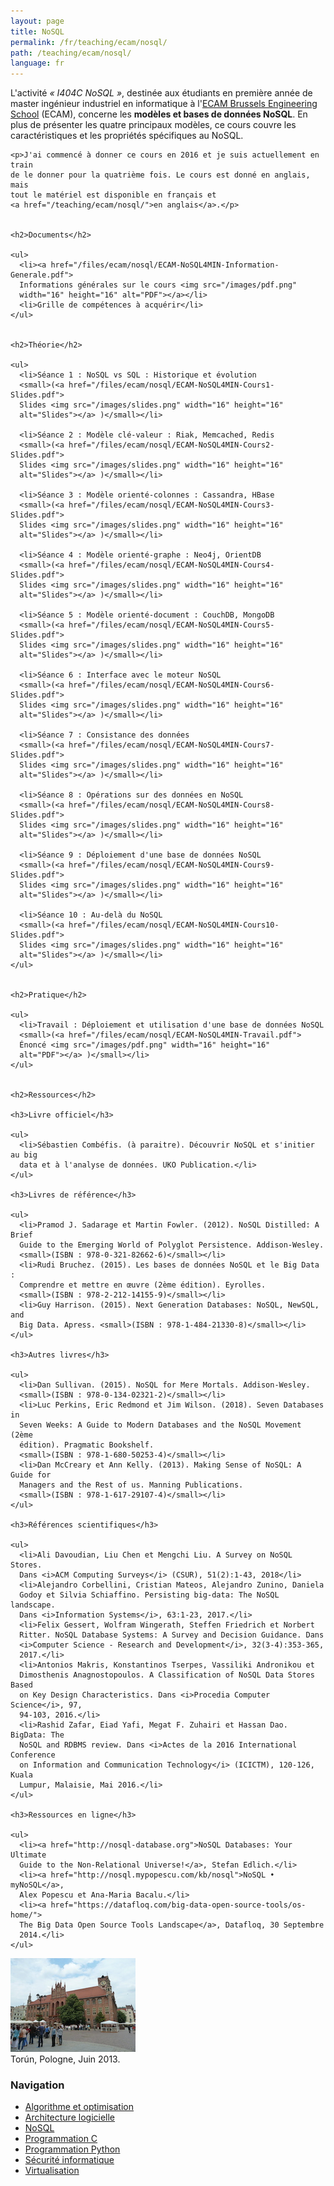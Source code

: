 ```yaml
---
layout: page
title: NoSQL
permalink: /fr/teaching/ecam/nosql/
path: /teaching/ecam/nosql/
language: fr
---
```


<div class="page-col-wrapper">
  <div class="page-col page-col-1">
    <p>L'activité <i>« I404C NoSQL »</i>, destinée aux étudiants en première
    année de master ingénieur industriel en informatique à
    l'<a href="https://www.vinci.be/fr-be/ecam">ECAM Brussels Engineering
    School</a> (ECAM), concerne les <b>modèles et bases de données NoSQL</b>.
    En plus de présenter les quatre principaux modèles, ce cours couvre les
    caractéristiques et les propriétés spécifiques au NoSQL.</p>

    <p>J'ai commencé à donner ce cours en 2016 et je suis actuellement en train
    de le donner pour la quatrième fois. Le cours est donné en anglais, mais
    tout le matériel est disponible en français et
    <a href="/teaching/ecam/nosql/">en anglais</a>.</p>


    <h2>Documents</h2>

    <ul>
      <li><a href="/files/ecam/nosql/ECAM-NoSQL4MIN-Information-Generale.pdf">
      Informations générales sur le cours <img src="/images/pdf.png"
      width="16" height="16" alt="PDF"></a></li>
      <li>Grille de compétences à acquérir</li>
    </ul>


    <h2>Théorie</h2>

    <ul>
      <li>Séance 1 : NoSQL vs SQL : Historique et évolution
      <small>(<a href="/files/ecam/nosql/ECAM-NoSQL4MIN-Cours1-Slides.pdf">
      Slides <img src="/images/slides.png" width="16" height="16"
      alt="Slides"></a> )</small></li>

      <li>Séance 2 : Modèle clé-valeur : Riak, Memcached, Redis
      <small>(<a href="/files/ecam/nosql/ECAM-NoSQL4MIN-Cours2-Slides.pdf">
      Slides <img src="/images/slides.png" width="16" height="16"
      alt="Slides"></a> )</small></li>

      <li>Séance 3 : Modèle orienté-colonnes : Cassandra, HBase
      <small>(<a href="/files/ecam/nosql/ECAM-NoSQL4MIN-Cours3-Slides.pdf">
      Slides <img src="/images/slides.png" width="16" height="16"
      alt="Slides"></a> )</small></li>

      <li>Séance 4 : Modèle orienté-graphe : Neo4j, OrientDB
      <small>(<a href="/files/ecam/nosql/ECAM-NoSQL4MIN-Cours4-Slides.pdf">
      Slides <img src="/images/slides.png" width="16" height="16"
      alt="Slides"></a> )</small></li>

      <li>Séance 5 : Modèle orienté-document : CouchDB, MongoDB
      <small>(<a href="/files/ecam/nosql/ECAM-NoSQL4MIN-Cours5-Slides.pdf">
      Slides <img src="/images/slides.png" width="16" height="16"
      alt="Slides"></a> )</small></li>

      <li>Séance 6 : Interface avec le moteur NoSQL
      <small>(<a href="/files/ecam/nosql/ECAM-NoSQL4MIN-Cours6-Slides.pdf">
      Slides <img src="/images/slides.png" width="16" height="16"
      alt="Slides"></a> )</small></li>

      <li>Séance 7 : Consistance des données
      <small>(<a href="/files/ecam/nosql/ECAM-NoSQL4MIN-Cours7-Slides.pdf">
      Slides <img src="/images/slides.png" width="16" height="16"
      alt="Slides"></a> )</small></li>

      <li>Séance 8 : Opérations sur des données en NoSQL
      <small>(<a href="/files/ecam/nosql/ECAM-NoSQL4MIN-Cours8-Slides.pdf">
      Slides <img src="/images/slides.png" width="16" height="16"
      alt="Slides"></a> )</small></li>

      <li>Séance 9 : Déploiement d'une base de données NoSQL
      <small>(<a href="/files/ecam/nosql/ECAM-NoSQL4MIN-Cours9-Slides.pdf">
      Slides <img src="/images/slides.png" width="16" height="16"
      alt="Slides"></a> )</small></li>

      <li>Séance 10 : Au-delà du NoSQL
      <small>(<a href="/files/ecam/nosql/ECAM-NoSQL4MIN-Cours10-Slides.pdf">
      Slides <img src="/images/slides.png" width="16" height="16"
      alt="Slides"></a> )</small></li>
    </ul>


    <h2>Pratique</h2>

    <ul>
      <li>Travail : Déploiement et utilisation d'une base de données NoSQL
      <small>(<a href="/files/ecam/nosql/ECAM-NoSQL4MIN-Travail.pdf">
      Énoncé <img src="/images/pdf.png" width="16" height="16"
      alt="PDF"></a> )</small></li>
    </ul>


    <h2>Ressources</h2>

    <h3>Livre officiel</h3>

    <ul>
      <li>Sébastien Combéfis. (à paraitre). Découvrir NoSQL et s'initier au big
      data et à l'analyse de données. UKO Publication.</li>
    </ul>

    <h3>Livres de référence</h3>

    <ul>
      <li>Pramod J. Sadarage et Martin Fowler. (2012). NoSQL Distilled: A Brief
      Guide to the Emerging World of Polyglot Persistence. Addison-Wesley.
      <small>(ISBN : 978-0-321-82662-6)</small></li>
      <li>Rudi Bruchez. (2015). Les bases de données NoSQL et le Big Data : 
      Comprendre et mettre en œuvre (2ème édition). Eyrolles.
      <small>(ISBN : 978-2-212-14155-9)</small></li>
      <li>Guy Harrison. (2015). Next Generation Databases: NoSQL, NewSQL, and
      Big Data. Apress. <small>(ISBN : 978-1-484-21330-8)</small></li>
    </ul>

    <h3>Autres livres</h3>

    <ul>
      <li>Dan Sullivan. (2015). NoSQL for Mere Mortals. Addison-Wesley.
      <small>(ISBN : 978-0-134-02321-2)</small></li>
      <li>Luc Perkins, Eric Redmond et Jim Wilson. (2018). Seven Databases in
      Seven Weeks: A Guide to Modern Databases and the NoSQL Movement (2ème
      édition). Pragmatic Bookshelf.
      <small>(ISBN : 978-1-680-50253-4)</small></li>
      <li>Dan McCreary et Ann Kelly. (2013). Making Sense of NoSQL: A Guide for
      Managers and the Rest of us. Manning Publications.
      <small>(ISBN : 978-1-617-29107-4)</small></li>
    </ul>

    <h3>Références scientifiques</h3>

    <ul>
      <li>Ali Davoudian, Liu Chen et Mengchi Liu. A Survey on NoSQL Stores. 
      Dans <i>ACM Computing Surveys</i> (CSUR), 51(2):1-43, 2018</li>
      <li>Alejandro Corbellini, Cristian Mateos, Alejandro Zunino, Daniela 
      Godoy et Silvia Schiaffino. Persisting big-data: The NoSQL landscape. 
      Dans <i>Information Systems</i>, 63:1-23, 2017.</li>
      <li>Felix Gessert, Wolfram Wingerath, Steffen Friedrich et Norbert 
      Ritter. NoSQL Database Systems: A Survey and Decision Guidance. Dans
      <i>Computer Science - Research and Development</i>, 32(3-4):353-365, 
      2017.</li>
      <li>Antonios Makris, Konstantinos Tserpes, Vassiliki Andronikou et 
      Dimosthenis Anagnostopoulos. A Classification of NoSQL Data Stores Based
      on Key Design Characteristics. Dans <i>Procedia Computer Science</i>, 97,
      94-103, 2016.</li>
      <li>Rashid Zafar, Eiad Yafi, Megat F. Zuhairi et Hassan Dao. BigData: The
      NoSQL and RDBMS review. Dans <i>Actes de la 2016 International Conference
      on Information and Communication Technology</i> (ICICTM), 120-126, Kuala
      Lumpur, Malaisie, Mai 2016.</li>
    </ul>

    <h3>Ressources en ligne</h3>

    <ul>
      <li><a href="http://nosql-database.org">NoSQL Databases: Your Ultimate
      Guide to the Non-Relational Universe!</a>, Stefan Edlich.</li>
      <li><a href="http://nosql.mypopescu.com/kb/nosql">NoSQL • myNoSQL</a>, 
      Alex Popescu et Ana-Maria Bacalu.</li>
      <li><a href="https://datafloq.com/big-data-open-source-tools/os-home/">
      The Big Data Open Source Tools Landscape</a>, Datafloq, 30 Septembre
      2014.</li>
    </ul>
  </div>
  <div class="page-col page-col-2">
    <p><img src="/images/torun.jpg" alt="Torún, Pologne, Juin
    2013." width="200" height="150"><br>
    Torún, Pologne, Juin 2013.</p>
    <h3>Navigation</h3>
    <ul class="navigation">
      <li><a href="/fr/teaching/ecam/algopti/">Algorithme et
      optimisation</a></li>
      <li><a href="/fr/teaching/ecam/softarch/">Architecture logicielle</a></li>
      <li><a href="/fr/teaching/ecam/nosql/">NoSQL</a></li>
      <li><a href="/fr/teaching/ecam/c/">Programmation C</a></li>
      <li><a href="/fr/teaching/ecam/python/">Programmation Python</a></li>
      <li><a href="/fr/teaching/ecam/security/">Sécurité informatique</a></li>
      <li><a href="/fr/teaching/ecam/virtualisation/">Virtualisation</a></li>
    </ul>
  </div>
</div>
